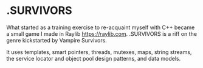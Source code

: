# .SURVIVORS

What started as a training exercise to re-acquaint myself with C++ became a small game I made in Raylib https://raylib.com.
.SURVIVORS is a riff on the genre kickstarted by Vampire Survivors.

It uses templates, smart pointers, threads, mutexes, maps, string streams, the service locator and object pool design patterns, and data models.
